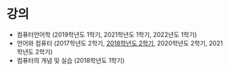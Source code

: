 # 강의
+ 컴퓨터언어학 (2019학년도 1학기, 2021학년도 1학기, 2022년도 1학기)
+ 언어와 컴퓨터 (2017학년도 2학기, [2018학년도 2학기](https://github.com/suzisuti/lecture/tree/master/2018/LC), 2020학년도 2학기, 2021학년도 2학기)
+ 컴퓨터의 개념 및 실습 (2018학년도 1학기)
